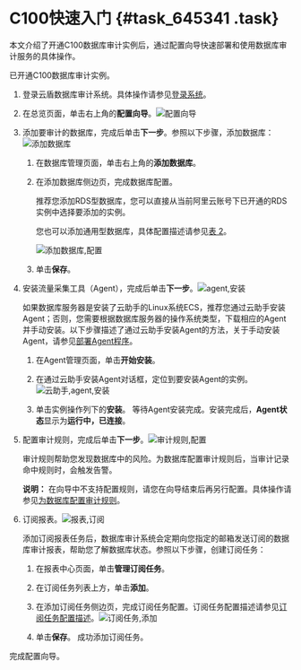 # C100快速入门 {#task_645341 .task}

本文介绍了开通C100数据库审计实例后，通过配置向导快速部署和使用数据库审计服务的具体操作。

已开通C100数据库审计实例。

1.  登录云盾数据库审计系统。具体操作请参见[登录系统](../../../../cn.zh-CN/用户指南（C100）/登录系统.md#)。
2.  在总览页面，单击右上角的**配置向导**。![配置向导](http://static-aliyun-doc.oss-cn-hangzhou.aliyuncs.com/assets/img/519139/156516635449303_zh-CN.png)


3.  添加要审计的数据库，完成后单击**下一步**。参照以下步骤，添加数据库：![添加数据库](http://static-aliyun-doc.oss-cn-hangzhou.aliyuncs.com/assets/img/519139/156516635549304_zh-CN.png)

 
    1.  在数据库管理页面，单击右上角的**添加数据库**。
    2.  在添加数据库侧边页，完成数据库配置。 

        推荐您添加RDS型数据库，您可以直接从当前阿里云账号下已开通的RDS实例中选择要添加的实例。

        您也可以添加通用型数据库，具体配置描述请参见[表 2](../../../../cn.zh-CN/用户指南（C100）/管理数据库.md#table_4xi_dvi_blt)。

        ![添加数据库,配置](http://static-aliyun-doc.oss-cn-hangzhou.aliyuncs.com/assets/img/519139/156516635549305_zh-CN.png)

    3.  单击**保存**。
4.  安装流量采集工具（Agent），完成后单击**下一步**。![agent,安装](http://static-aliyun-doc.oss-cn-hangzhou.aliyuncs.com/assets/img/519139/156516635549306_zh-CN.png)

 

    如果数据库服务器是安装了云助手的Linux系统ECS，推荐您通过云助手安装Agent；否则，您需要根据数据库服务器的操作系统类型，下载相应的Agent并手动安装。以下步骤描述了通过云助手安装Agent的方法，关于手动安装Agent，请参见[部署Agent程序](../../../../cn.zh-CN/用户指南（C100）/部署Agent程序.md#)。

    1.  在Agent管理页面，单击**开始安装**。
    2.  在通过云助手安装Agent对话框，定位到要安装Agent的实例。![云助手,agent,安装](http://static-aliyun-doc.oss-cn-hangzhou.aliyuncs.com/assets/img/519139/156516635549307_zh-CN.png)


    3.  单击实例操作列下的**安装**。 等待Agent安装完成。安装完成后，**Agent状态**显示为**运行中，已连接**。
5.  配置审计规则，完成后单击**下一步**。![审计规则,配置](http://static-aliyun-doc.oss-cn-hangzhou.aliyuncs.com/assets/img/519139/156516635549308_zh-CN.png)

 

    审计规则帮助您发现数据库中的风险。为数据库配置审计规则后，当审计记录命中规则时，会触发告警。

    **说明：** 在向导中不支持配置规则，请您在向导结束后再另行配置。具体操作请参见[为数据库配置审计规则](../../../../cn.zh-CN/用户指南（C100）/规则配置/为数据库配置审计规则.md#)。

6.  订阅报表。![报表,订阅](http://static-aliyun-doc.oss-cn-hangzhou.aliyuncs.com/assets/img/519139/156516635649309_zh-CN.png)

 

    添加订阅报表任务后，数据库审计系统会定期向您指定的邮箱发送订阅的数据库审计报表，帮助您了解数据库状态。参照以下步骤，创建订阅任务：

    1.  在报表中心页面，单击**管理订阅任务**。
    2.  在订阅任务列表上方，单击**添加**。
    3.  在添加订阅任务侧边页，完成订阅任务配置。订阅任务配置描述请参见[订阅任务配置描述](../../../../cn.zh-CN/用户指南（C100）/报表中心.md#table_wgr_9yd_k21)。![订阅任务,添加](http://static-aliyun-doc.oss-cn-hangzhou.aliyuncs.com/assets/img/519139/156516635649310_zh-CN.png)


    4.  单击**保存**。 成功添加订阅任务。

完成配置向导。

